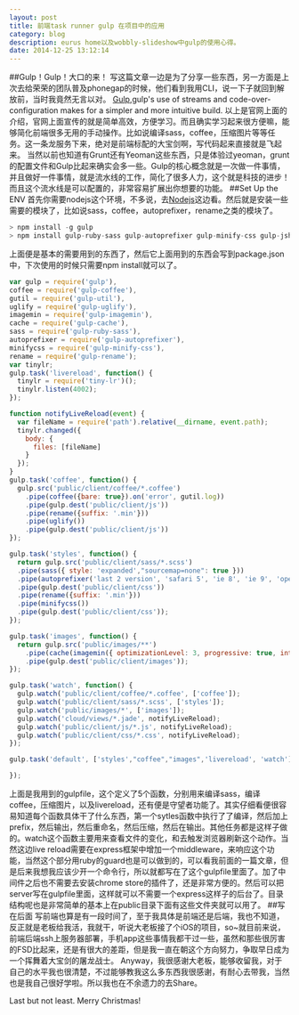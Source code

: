 ```yaml
---
layout: post
title: 前端task runner gulp 在项目中的应用
category: blog
description: eurus home以及wobbly-slideshow中gulp的使用心得。
date: 2014-12-25 13:12:14
---
```

##Gulp！Gulp！大口的来！
写这篇文章一边是为了分享一些东西，另一方面是上次去给荣荣的团队普及phonegap的时候，他们看到我用CLI，说一下子就回到解放前，当时我竟然无言以对。
[Gulp](http://gulpjs.com/),gulp's use of streams and code-over-configuration makes for a simpler and more intuitive build.
以上是官网上面的介绍，官网上面宣传的就是简单高效，方便学习。而且确实学习起来很方便嘛，能够简化前端很多无用的手动操作。比如说编译sass，coffee，压缩图片等等任务。这一条龙服务下来，绝对是前端标配的大宝剑啊，写代码起来直接就是飞起来。
当然以前也知道有Grunt还有Yeoman这些东西，只是体验过yeoman，grunt的配置文件和Gulp比起来确实会多一些。Gulp的核心概念就是一次做一件事情，并且做好一件事情，就是流水线的工作，简化了很多人力，这个就是科技的进步！而且这个流水线是可以配置的，非常容易扩展出你想要的功能。
##Set Up the ENV
首先你需要nodejs这个环境，不多说，去[Nodejs](http://nodejs.org/)这边看。然后就是安装一些需要的模块了，比如说sass，coffee，autoprefixer，rename之类的模块了。

```javascript
> npm install -g gulp
> npm install gulp-ruby-sass gulp-autoprefixer gulp-minify-css gulp-jshint gulp-concat gulp-uglify gulp-imagemin gulp-clean gulp-notify gulp-rename gulp-livereload gulp-cache gulp-util tiny-lr -save-dev
```
上面便是基本的需要用到的东西了，然后它上面用到的东西会写到package.json中，下次使用的时候只需要npm install就可以了。

```javascript
var gulp = require('gulp'),
coffee = require('gulp-coffee'),
gutil = require('gulp-util'),
uglify = require('gulp-uglify'),
imagemin = require('gulp-imagemin'),
cache = require('gulp-cache'),
sass = require('gulp-ruby-sass'),
autoprefixer = require('gulp-autoprefixer'),
minifycss = require('gulp-minify-css'),
rename = require('gulp-rename');
var tinylr;
gulp.task('livereload', function() {
  tinylr = require('tiny-lr')();
  tinylr.listen(4002);
});

function notifyLiveReload(event) {
  var fileName = require('path').relative(__dirname, event.path);
  tinylr.changed({
    body: {
      files: [fileName]
    }
  });
}
gulp.task('coffee', function() {
  gulp.src('public/client/coffee/*.coffee')
    .pipe(coffee({bare: true}).on('error', gutil.log))
    .pipe(gulp.dest('public/client/js'))
    .pipe(rename({suffix: '.min'}))
    .pipe(uglify())
    .pipe(gulp.dest('public/client/js'))
});

gulp.task('styles', function() {
  return gulp.src('public/client/sass/*.scss')
  .pipe(sass({ style: 'expanded',"sourcemap=none": true }))
  .pipe(autoprefixer('last 2 version', 'safari 5', 'ie 8', 'ie 9', 'opera 12.1'))
  .pipe(gulp.dest('public/client/css'))
  .pipe(rename({suffix: '.min'}))
  .pipe(minifycss())
  .pipe(gulp.dest('public/client/css'));
});

gulp.task('images', function() {
  return gulp.src('public/images/**')
    .pipe(cache(imagemin({ optimizationLevel: 3, progressive: true, interlaced: true })))
    .pipe(gulp.dest('public/client/images'));
});

gulp.task('watch', function() {
  gulp.watch('public/client/coffee/*.coffee', ['coffee']);
  gulp.watch('public/client/sass/*.scss', ['styles']);
  gulp.watch('public/images/*', ['images']);
  gulp.watch('cloud/views/*.jade', notifyLiveReload);
  gulp.watch('public/client/js/*.js', notifyLiveReload);
  gulp.watch('public/client/css/*.css', notifyLiveReload);
});

gulp.task('default', ['styles',"coffee","images",'livereload', 'watch'], function() {

});
```
上面是我用到的gulpfile，这个定义了5个函数，分别用来编译sass，编译coffee，压缩图片，以及livereload，还有便是守望者功能了。其实仔细看便很容易知道每个函数具体干了什么东西，第一个sytles函数中执行了了编译，然后加上prefix，然后输出，然后重命名，然后压缩，然后在输出。其他任务都是这样子做的。watch这个函数主要用来查看文件的变化，和去触发浏览器刷新这个动作。当然这边live reload需要在express框架中增加一个middleware，来响应这个功能，当然这个部分用ruby的guard也是可以做到的，可以看我前面的一篇文章，但是后来我想我应该少开一个命令行，所以就都写在了这个gulpfile里面了。加了中间件之后也不需要去安装chrome store的插件了，还是非常方便的。然后可以把server写在gulpfile里面，这样就可以不需要一个express这样子的后台了。目录结构呢也是非常简单的基本上在public目录下面有这些文件夹就可以用了。
##写在后面
写前端也算是有一段时间了，至于我具体是前端还是后端，我也不知道，反正就是老板给我活，我就干，听说大老板接了个iOS的项目，so~就目前来说，前端后端ssh上服务器部署，手机app这些事情我都干过一些，虽然和那些很厉害的FSD比起来，还是有很大的差距，但是我一直在朝这个方向努力，争取早日成为一个挥舞着大宝剑的屠龙战士。
Anyway，我很感谢大老板，能够收留我，对于自己的水平我也很清楚，不过能够教我这么多东西我很感谢，有耐心去带我，当然也是我自己很好学啦。所以我也在不余遗力的去Share。

Last but not least. Merry Christmas!
